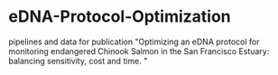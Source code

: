 # eDNA-Protocol-Optimization
pipelines and data for publication "Optimizing an eDNA protocol for monitoring endangered Chinook Salmon in the San Francisco Estuary: balancing sensitivity, cost and time. "
